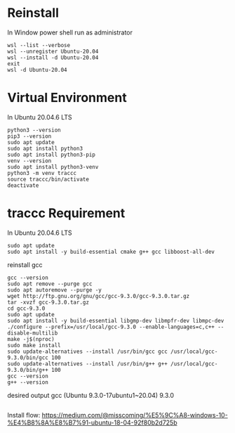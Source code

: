 # Reinstall 
In Window power shell run as administrator
```
wsl --list --verbose
wsl --unregister Ubuntu-20.04
wsl --install -d Ubuntu-20.04
exit
wsl -d Ubuntu-20.04
```
# Virtual Environment 
In Ubuntu 20.04.6 LTS
```
python3 --version
pip3 --version
sudo apt update
sudo apt install python3
sudo apt install python3-pip
venv --version
sudo apt install python3-venv
python3 -m venv traccc
source traccc/bin/activate
deactivate
```
# traccc Requirement
In Ubuntu 20.04.6 LTS
```
sudo apt update
sudo apt install -y build-essential cmake g++ gcc libboost-all-dev
```
reinstall gcc
```
gcc --version
sudo apt remove --purge gcc
sudo apt autoremove --purge -y
wget http://ftp.gnu.org/gnu/gcc/gcc-9.3.0/gcc-9.3.0.tar.gz
tar -xvzf gcc-9.3.0.tar.gz
cd gcc-9.3.0
sudo apt update
sudo apt install -y build-essential libgmp-dev libmpfr-dev libmpc-dev
./configure --prefix=/usr/local/gcc-9.3.0 --enable-languages=c,c++ --disable-multilib
make -j$(nproc)
sudo make install
sudo update-alternatives --install /usr/bin/gcc gcc /usr/local/gcc-9.3.0/bin/gcc 100
sudo update-alternatives --install /usr/bin/g++ g++ /usr/local/gcc-9.3.0/bin/g++ 100
gcc --version
g++ --version
```
desired output gcc (Ubuntu 9.3.0-17ubuntu1~20.04) 9.3.0
```
```




Install flow: https://medium.com/@misscoming/%E5%9C%A8-windows-10-%E4%B8%8A%E8%B7%91-ubuntu-18-04-92f80b2d725b
